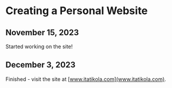 # Creating a Personal Website

## November 15, 2023
Started working on the site!

## December 3, 2023 
Finished - visit the site at [www.itatikola.com](www.itatikola.com). 
